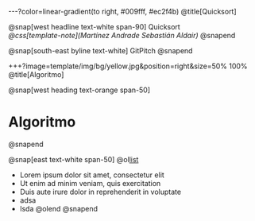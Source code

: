 ---?color=linear-gradient(to right, #009fff, #ec2f4b)
@title[Quicksort]

@snap[west headline text-white span-90]
Quicksort<br>*@css[template-note](Martínez Andrade Sebastián Aldair)*
@snapend

@snap[south-east byline  text-white]
GitPitch
@snapend

+++?image=template/img/bg/yellow.jpg&position=right&size=50% 100%
@title[Algoritmo]

@snap[west heading text-orange span-50]
  # Algoritmo
@snapend

@snap[east text-white span-50]
@ol[list](false)
- Lorem ipsum dolor sit amet, consectetur elit
- Ut enim ad minim veniam, quis exercitation
- Duis aute irure dolor in reprehenderit in voluptate
- adsa
- lsda
@olend
@snapend
